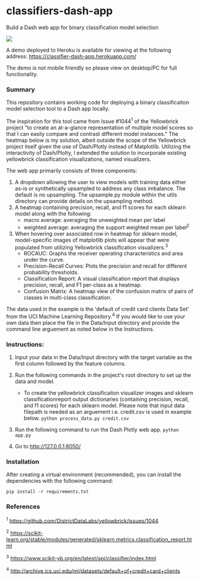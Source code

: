 # classifiers-dash-app
Build a Dash web app for binary classification model selection

![](https://github.com/taylorplumer/classifiers-dash/blob/master/resources/classifier-dash-app_screenshot.png)

A demo deployed to Heroku is available for viewing at the following address: <https://classifier-dash-app.herokuapp.com/>

The demo is not mobile friendly so please view on desktop/PC for full functionality.

### Summary
This repository contains working code for deploying a binary classificaiton model selection tool to a Dash app locally. 

The inspiration for this tool came from Issue #1044<sup>1</sup> of the Yellowbrick project "to create an at-a-glance representation of multiple model scores so that I can easily compare and contrast different model instances." The heatmap below is my solution, albeit outside the scope of the Yellowbrick project itself given the use of Dash/Plotly instead of Matplotlib. Utilizing the interactivity of Dash/Plolty, I extended the solution to incorporate existing yellowbrick classification visualizations, named visualizers. 

The web app primarily consists of three components:
1. A dropdown allowing the user to view models with training data either as-is or synthetically upsampled to address any class imbalance. The default is no upsampling. The upsample.py module within the utils directory can provide details on the upsampling method.
2. A heatmap containing precision, recall, and f1 scores for each sklearn model along with the following:
    - macro average: averaging the unweighted mean per label
    - weighted average: averaging the support weighted mean per label<sup>2</sup>
3. When hovering over associated row in heatmap for sklearn model, model-specific images of matplotlib plots will appear that were populated from utilizing Yellowbrick classification visualizers.<sup>3</sup>
    - ROCAUC: Graphs the receiver operating characteristics and area under the curve.
    - Precision-Recall Curves: Plots the precision and recall for different probability thresholds.
    - Classification Report: A visual classification report that displays precision, recall, and F1 per-class as a heatmap.
    - Confusion Matrix: A heatmap view of the confusion matrix of pairs of classes in multi-class classification.

The data used in the example is the 'default of credit card clients Data Set' from the UCI Machine Learning Repository.<sup>4</sup> If you would like to use your own data then place the file in the Data/Input directory and provide the command line arguement as noted below in the Instructions.

### Instructions:
1. Input your data in the Data/Input directory with the target variable as the first column followed by the feature columns.
2. Run the following commands in the project's root directory to set up the data and model.

    - To create the yellowbrick classificaiton visualizer images and sklearn classificationreport output dictionaries (containing precision, recall, and f1 scores) for each sklearn model. Please note that input data filepath is needed as an arguement i.e. credit.csv is used in example below.
        `python process_data.py credit.csv`

3. Run the following command to run the Dash Plotly web app.
    `python app.py`

4. Go to http://127.0.0.1:8050/


###  Installation
After creating a virtual environment (recommended), you can install the dependencies with the following command: 

```
pip install -r requirements.txt
```

### References
<sup>1</sup> https://github.com/DistrictDataLabs/yellowbrick/issues/1044

<sup>2</sup> https://scikit-learn.org/stable/modules/generated/sklearn.metrics.classification_report.html

<sup>3</sup> https://www.scikit-yb.org/en/latest/api/classifier/index.html

<sup>4</sup> http://archive.ics.uci.edu/ml/datasets/default+of+credit+card+clients

